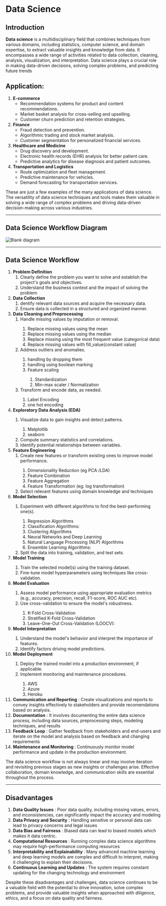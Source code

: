 # Data Science
## Introduction
<b>Data science</b> is a multidisciplinary field that combines techniques from various domains, including statistics, computer science, and domain expertise, to extract valuable insights and knowledge from data. It encompasses a wide range of activities related to data collection, cleaning, analysis, visualization, and interpretation. Data science plays a crucial role in making data-driven decisions, solving complex problems, and predicting future trends

## Application:
<ol>
  <li>
    <b>E-commerce</b>
    <ul>
      <li>Recommendation systems for product and content recommendations. </li>
      <li>Market basket analysis for cross-selling and upselling.</li>
      <li>Customer churn prediction and retention strategies.</li>
    </ul>
  </li>
  <li>
    <b>Finance</b>
    <ul>
      <li>Fraud detection and prevention.</li>
      <li>Algorithmic trading and stock market analysis.</li>
      <li>Customer segmentation for personalized financial services.</li>
    </ul>


  </li>
  <li>
   <b> Healthcare and Medicine</b>
    <ul>
      <li>Drug discovery and development.</li>
      <li>Electronic health records (EHR) analysis for better patient care.</li>
      <li>Predictive analytics for disease diagnosis and patient outcomes.</li>
    </ul>
  </li>
  <li>
   <b> Transportation and Logistics</b>
    <ul>
      <li>Route optimization and fleet management.</li>
      <li>Predictive maintenance for vehicles.</li>
      <li>Demand forecasting for transportation services.</li>
    </ul>
  </li>
</ol>
<p>
  These are just a few examples of the many applications of data science. The versatility of data science techniques and tools makes them valuable in solving a wide range of complex problems and driving data-driven decision-making across various industries.
</p>
<hr>

## Data Science Workflow Diagram


![Blank diagram](https://github.com/Prathama-sanshi/Data_Science_Projects/assets/59955378/85d62395-b30c-417a-8787-2eb7a0ee220f)

<hr>

## Data Science Workflow

<ol>
<li>
 <b> Problem Definition</b>
  <ol>
    <li>Clearly define the problem you want to solve and establish the project's goals and objectives.</li>
    <li>Understand the business context and the impact of solving the problem</li>
  </ol>
</li>

<li>
 <b> Data Collection</b>
  <ol>
    <li>dentify relevant data sources and acquire the necessary data.</li>
    <li>Ensure data is collected in a structured and organized manner.</li>
      
  </ol>
</li>
<li><b>Data Cleaning and Preprocessing</b>
<ol>
  <li>Handle missing values by imputation or removal.</li>
  <ol>
    <li>Replace missing values using the mean</li>
  <li> Replace missing values using the median </li>
    <li>Replace missing using the most frequent value (categorical data)</li>
    <li>Replace missing values with fill_value(constant value)</li>
  </ol>
    
  <li>Address outliers and anomalies.</li>
  <ol>
    <li>handling by dropping them</li>
    <li>handling using boolean marking</li>
    <li>Feature scaling</li>
    <ol>
      <li>Standardization</li>
      <li>Min-max scaler / Normalization</li>
    </ol>
  </ol>
  
  <li>Transform and encode data, as needed.</li>
  <ol>
    <li>Label Encoding</li>
    <li>one hot encoding</li>
  </ol>
 
</ol>
  
</li>
<li><b>Exploratory Data Analysis (EDA)</b></li>
<ol>
  <li>Visualize data to gain insights and detect patterns.</li>
  <ol>
    <li>Matplotlib</li>
    <li>seaborn</li>
  </ol>
  <li>Compute summary statistics and correlations.</li>
  <li>Identify potential relationships between variables.</li>
</ol>
<li>
 <b> Feature Engineering</b>
  <ol>
    <li>Create new features or transform existing ones to improve model performance.</li>
    <ol>
      <li>Dimensionality Reduction (eg PCA /LDA)</li>
      <li>Feature Combination</li>
      <li>Feature Aggregation</li>
      <li>Feature Transformation (eg: log transformation)</li>
    </ol>
    <li>Select relevant features using domain knowledge and techniques</li>
    
  </ol>
</li>
<li><b>Model Selection</b></li>
<ol>
  <li>Experiment with different algorithms to find the best-performing one(s).</li>
  <ol>
    <li>Regression Algorithms</li>
    <li>Classification Algorithms:</li>
    <li>Clustering Algorithms</li>
    <li>Neural Networks and Deep Learning</li>
    <li>Natural Language Processing (NLP) Algorithms</li>
    <li>Ensemble Learning Algorithms:</li>
  </ol>
  <li>Split the data into training, validation, and test sets.</li>
</ol>
<li><b>Model Training</b></li>
<ol>
  <li>Train the selected model(s) using the training dataset.</li>
  <li>Fine-tune model hyperparameters using techniques like cross-validation.</li>
</ol>
<li><b>Model Evaluation</b></li>
<ol>
  <li>Assess model performance using appropriate evaluation metrics (e.g., accuracy, precision, recall, F1-score, ROC AUC etc).</li>
  <li>Use cross-validation to ensure the model's robustness.</li>
  <ol>
    <li>K-Fold Cross-Validation</li>
    <li>Stratified K-Fold Cross-Validation</li>
    <li>Leave-One-Out Cross-Validation (LOOCV):</li>
  </ol>
</ol>
<li><b>Model Interpretation</b></li>
<ol>
  <li>Understand the model's behavior and interpret the importance of features.</li>
  <li>Identify factors driving model predictions.</li>
</ol>
<li><b>Model Deployment</b></li>
<ol>
  <li>Deploy the trained model into a production environment, if applicable.</li>
  <li>Implement monitoring and maintenance procedures.</li>
  <ol>
    <li>AWS</li>
    <li>Azure</li>
    <li>Heroku</li>
  </ol>
</ol>
<li><b>Communication and Reporting</b> : Create visualizations and reports to convey insights effectively to stakeholders and provide recomendations based on analysis.</li>
<li><b>Documentation</b> : It involves documenting the entire data science process, including data sources, preprocessing steps, modeling techniques, and results</li>
<li><b>Feedback Loop</b> : Gather feedback from stakeholders and end-users and iterate on the model and analysis based on feedback and changing requirements</li>
<li><b>Maintenance and Monitoring </b> : Continuously monitor model performance and update in the production environment.</li>
</ol>
<p>
  The data science workflow is not always linear and may involve iteration and revisiting previous stages as new insights or challenges arise. Effective collaboration, domain knowledge, and communication skills are essential throughout the process.
</p>
<hr>

## Disadvantages
<ol>
  <li><b>Data Quality Issues</b> : Poor data quality, including missing values, errors, and inconsistencies, can significantly impact the accuracy  and modeling</li>
  <li><b>Data Privacy and Security</b> : Handling sensitive or personal data can lead to privacy concerns and legal issues</li>
  <li><b>Data Bias and Fairness</b> : Biased data can lead to biased models which makes it data centric.</li>
  <li><b>Computational Resources</b> : Running complex data science algorithms may require high-performance computing resources</li>
  <li><b>Interpretability and Explainability</b> : Many advanced machine learning and deep learning models are complex and difficult to interpret, making it challenging to explain their decisions.</li>
  <li><b>Continuous Learning and Updates</b> : The system requires constant updating for the changing technology and environment</li>
</ol>
<p>Despite these disadvantages and challenges, data science continues to be a valuable field with the potential to drive innovation, solve complex problems, and provide valuable insights when approached with diligence, ethics, and a focus on data quality and fairness.</p>
